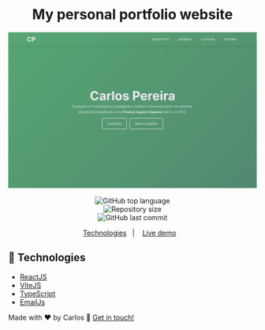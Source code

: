 <h1 align="center">
    My personal portfolio website
</h1>

<img alt="screencapture" src="hellocarlos.webp">

<p align="center">
  <img alt="GitHub top language" src="https://img.shields.io/github/languages/top/kdumagalhaes/hellocarlos">
  <br />
  <img alt="Repository size" src="https://img.shields.io/github/repo-size/kdumagalhaes/hellocarlos">
  <br />
    <img alt="GitHub last commit" src="https://img.shields.io/github/last-commit/kdumagalhaes/hellocarlos">
</p>

<p align="center">
  <a href="#rocket-technologies">Technologies</a>&nbsp;&nbsp;&nbsp;|&nbsp;&nbsp;&nbsp;
    <a href="https://to-do-react-coral.vercel.app/" target="_blank">Live demo</a>&nbsp;&nbsp;&nbsp;
</p>

## :rocket: Technologies

- [ReactJS](https://reactjs.org/)
- [ViteJS](https://vitejs.dev/)
- [TypeScript](https://www.typescriptlang.org/)
- [EmailJs](https://www.emailjs.com/)



Made with ♥ by Carlos :wave: [Get in touch!](https://www.linkedin.com/in/kdumagalhaes/)
